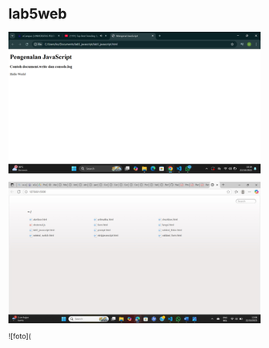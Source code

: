 # lab5web

![foto](https://github.com/Indahwakifa/lab5web/blob/e1b3f1e40dbf5880ab2dc69898e3a430d7f13d87/foto/jvs1.png)

![foto](https://github.com/Indahwakifa/lab5web/blob/f8a622895af8094bb131ed2444d4bb679c69003f/foto/jvs2.jpg)

![foto](
